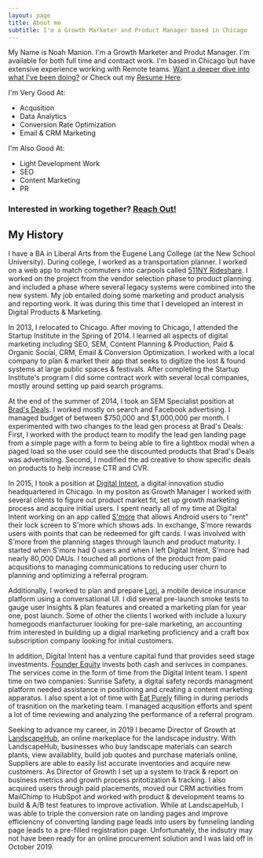 ```yaml
---
layout: page
title: About me
subtitle: I'm a Growth Marketer and Product Manager based in Chicago
---
```


My Name is Noah Manion. I'm a Growth Marketer and Produt Manager. I'm available for both full time and contract work. I'm based in Chicago but have extensive experience working with Remote teams. [Want a deeper dive into what I've been doing?](#my-history) or Check out my [Resume Here](/resume). 

I'm Very Good At:
- Acqusition
- Data Analytics
- Conversion Rate Optimization
- Email & CRM Marketing

I'm Also Good At:
- Light Development Work
- SEO
- Content Marketing
- PR

### Interested in working together? [Reach Out!](malto:hello@noahs.website)


## My History

I have a BA in Liberal Arts from the Eugene Lang College (at the New School University). During college, I worked as a transportation planner. I worked on a web app to match commuters into carpools called [511NY Rideshare](https://www.511nyrideshare.org). I worked on the project from the vendor selection phase to product planning and included a phase where several legacy systems were combined into the new system. My job entailed doing some marketing and product analysis and reporting work. It was during this time that I developed an interest in Digital Products & Marketing. 

In 2013, I relocated to Chicago. After moving to Chicago, I attended the Startup Institute in the Spring of 2014. I learned all aspects of digital marketing including SEO, SEM, Content Planning & Production, Paid & Organic Social, CRM, Email & Conversion Optimization. I worked with a local company to plan & market their app that seeks to digitize the lost & found systems at large public spaces & festivals. After completing the Startup Institute's program I did some contract work with several local companies, mostly around setting up paid search programs. 

At the end of the summer of 2014, I took an SEM Specialist position at [Brad's Deals](https://www.bradsdeals.com). I worked mostly on search and Facebook advertising. I managed budget of between $750,000 and $1,000,000 per month. I experimented with two changes to the lead gen process at Brad's Deals: First, I worked with the product team to modify the lead gen landing page from a simple page with a form to being able to fire a lightbox modal when a paged load so the user could see the discounted products that Brad's Deals was advertisitng. Second, I modified the ad creative to show specific deals on products to help increase CTR and CVR. 

In 2015, I took a position at [Digital Intent](https://www.digintent.com), a digital innovation studio headquartered in Chicago. In my positon as Growth Manager I worked with several clients to figure out product market fit, set up growth marketing process and acquire initial users. I spent nearly all of my time at Digital Intent working on an app called [S'more](https://smoreapp.co) that allows Android users to "rent" their lock screen to S'more which shows ads. In exchange, S'more rewards users with points that can be redeemed for gift cards. I was involved with S'more from the planning stages through launch and product maturity. I started when S'more had 0 users and when I left Digital Intent, S'more had nearly 80,000 DAUs. I touched all portions of the product from paid acqusitions to managing communications to reducing user churn to planning and optimizing a referral program. 

Additionally, I worked to plan and prepare [Lori](http://trylori.com/), a mobile device insurance platform using a conversational UI. I did several pre-launch smoke tests to gauge user insights & plan features and created a marketing plan for year one, post launch.  Some of other the clients I worked with include a luxury homegoods manfacturuer looking for pre-sale marketing, an accounting frim interested in building up a digial marketing proficiency and a craft box subscription company looking for initial customers.

In addition, Digital Intent has a venture capital fund that provides seed stage investments. [Founder Equity](https://founderequity.fund) invests both cash and serivces in companes. The services come in the form of time from the Digital Intent team. I spent time on two companies: Sunrise Safety, a digital safety records managment platform needed assistance in positioning and creating a content marketing apparatus. I also spent a lot of time with [Eat Purely](http://www.eatpurely.com) filling in during periods of trasnition on the marketing team. I managed acqusition efforts and spent a lot of time reviewing and analyzing the performance of a referral program. 

Seeking to advance my career, in 2019 I became Director of Growth at [LandscapeHub](https://www.landscapehub.com), an online markeplace for the landscape industry. With LandscapeHub, businesses who buy landscape materials can search plants, view availablity, build job quotes and purchase materials online. Suppliers are able to easily list accurate inventories and acquire new customers. As Director of Growth I set up a system to track & report on business metrics and growth process pritotization & tracking. I also acquired users through paid placements, moved our CRM activities from MailChimp to HubSpot and worked with product & development teams to build & A/B test features to improve activation. While at LandscapeHub, I was able to triple the conversion rate on landing pages and improve efficiencny of converting landing page leads into users by funneling landing page leads to a pre-filled registration page. Unfortunately, the indsutry may not have been ready for an online procurement solution and I was laid off in October 2019. 
